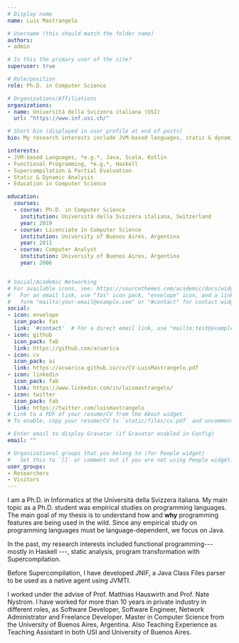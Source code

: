 ```yaml
---
# Display name
name: Luis Mastrangelo

# Username (this should match the folder name)
authors:
- admin

# Is this the primary user of the site?
superuser: true

# Role/position
role: Ph.D. in Computer Science

# Organizations/Affiliations
organizations:
- name: Università della Svizzera italiana (USI)
  url: "https://www.inf.usi.ch/"

# Short bio (displayed in user profile at end of posts)
bio: My research interests include JVM-based languages, static & dynamic analysis, supercompilation & partial evaluation, functional programming and education in CS.

interests:
- JVM-based Languages, *e.g.*, Java, Scala, Kotlin
- Functional Programming, *e.g.*, Haskell
- Supercompilation & Partial Evaluation
- Static & Dynamic Analysis
- Education in Computer Science

education:
  courses:
  - course: Ph.D. in Computer Science
    institution: Università della Svizzera italiana, Switzerland
    year: 2019
  - course: Licenciate in Computer Science
    institution: University of Buenos Aires, Argentina
    year: 2011
  - course: Computer Analyst
    institution: University of Buenos Aires, Argentina
    year: 2006


# Social/Academic Networking
# For available icons, see: https://sourcethemes.com/academic/docs/widgets/#icons
#   For an email link, use "fas" icon pack, "envelope" icon, and a link in the
#   form "mailto:your-email@example.com" or "#contact" for contact widget.
social:
- icon: envelope
  icon_pack: fas
  link: '#contact'  # For a direct email link, use "mailto:test@example.org".
- icon: github
  icon_pack: fab
  link: https://github.com/acuarica
- icon: cv
  icon_pack: ai
  link: https://acuarica.github.io/cv/CV-LuisMastrangelo.pdf
- icon: linkedin
  icon_pack: fab
  link: https://www.linkedin.com/in/luismastrangelo/
- icon: twitter
  icon_pack: fab
  link: https://twitter.com/luismastrangelo
# Link to a PDF of your resume/CV from the About widget.
# To enable, copy your resume/CV to `static/files/cv.pdf` and uncomment the lines below.  

# Enter email to display Gravatar (if Gravatar enabled in Config)
email: ""

# Organizational groups that you belong to (for People widget)
#   Set this to `[]` or comment out if you are not using People widget.  
user_groups:
- Researchers
- Visitors
---
```


I am a Ph.D. in Informatics at the Università della Svizzera italiana.
My main topic as a Ph.D. student was empirical studies on programming languages.
The main goal of my thesis is to understand how and **why** programming features are being used in the wild.
Since any empirical study on programming languages must be language-dependent, we focus on Java.

In the past, my research interests included functional programming--- mostly in Haskell ---,
static analysis, program transformation with Supercompilation.

Before Supercompilation, I have developed JNIF, a Java Class Files parser to be used as a native agent using JVMTI.

I worked under the advise of Prof. Matthias Hauswirth and Prof. Nate Nystrom.
I have worked for more than 10 years in private industry in different roles, 
as Software Developer, Software Engineer, Network Administrator and 
Freelance Developer.
Master in Computer Science from the University of Buenos Aires, Argentina.
Also Teaching Experience as Teaching Assistant in both USI and University of Buenos Aires.
